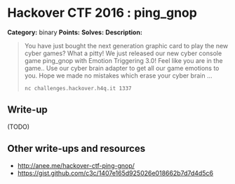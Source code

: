 # Hackover CTF 2016 : ping_gnop

**Category:** binary
**Points:**
**Solves:**
**Description:**

> You have just bought the next generation graphic card to play the new cyber games? What a pitty! We just released our new cyber console game ping_gnop with Emotion Triggering 3.0! Feel like you are in the game.. Use our cyber brain adapter to get all our game emotions to you. Hope we made no mistakes which erase your cyber brain ...
>
> `nc challenges.hackover.h4q.it 1337`

## Write-up

(TODO)

## Other write-ups and resources

* http://anee.me/hackover-ctf-ping-gnop/
* https://gist.github.com/c3c/1407e165d925026e018662b7d7d4d5c6
